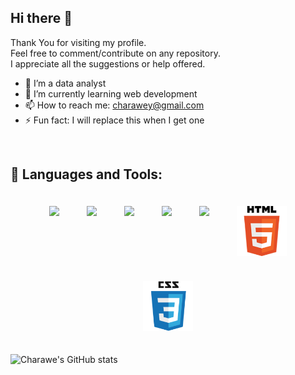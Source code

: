 ## Hi there 👋

Thank You for visiting my profile.<br>
Feel free to comment/contribute on any repository.<br>
I appreciate all the suggestions or help offered.<br>
- 🔭 I’m a data analyst
- 🌱 I’m currently learning web development 
- 📫 How to reach me: charawey@gmail.com
- ⚡ Fun fact: I will replace this when I get one 

<br />

## 🧰 Languages and Tools:
<p align="center">
<img src="https://www.vectorlogo.zone/logos/python/python-ar21.svg" height="80" style="margin:20px">
<img src="https://www.vectorlogo.zone/logos/C/C-ar21.svg" height="80" style="margin:20px">
<img src="https://www.vectorlogo.zone/logos/javascript/javascript-ar21.svg" height="80" style="margin:20px">
<img src="https://www.vectorlogo.zone/logos/angular/angular-ar21.svg" height="80" style="margin:20px">
<img src="https://www.vectorlogo.zone/logos/java/java-ar21.svg" height="80" style="margin:20px">
<img src="https://raw.githubusercontent.com/github/explore/80688e429a7d4ef2fca1e82350fe8e3517d3494d/topics/html/html.png" alt="CSS" height="80" style="vertical-align:top; margin:20px">
<img src="https://raw.githubusercontent.com/github/explore/80688e429a7d4ef2fca1e82350fe8e3517d3494d/topics/css/css.png" alt="CSS" height="80" style="margin:20px">
</p>


![Charawe's GitHub stats](https://github-readme-stats.vercel.app/api?username=Charawey-X&show_icons=true&theme=merko&hide=stars)
